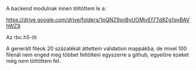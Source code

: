 A backend modulnak innen töltöttem le a:

https://drive.google.com/drive/folders/1pQNZ9snByUOMjvEf7Td8Zg1qvBAVhWZ8

Az rbc.h5-öt

A generált fileok 20 százalékát áttettem validation mappákba, de mivel 100 filenál nem enged meg többet feltölteni egyszerre a github, egyelőre ezeket még nem töltöttem fel.
